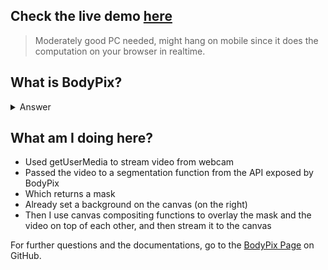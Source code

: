 ## Check the live demo [here](https://sadn1ck.github.io/bg-removal-bodypix/index.html)

> Moderately good PC needed, might hang on mobile since it does the computation on your browser in realtime.

## What is BodyPix?
<details>
  <summary>Answer</summary>

### 👉 Tensorflow Model for segmentation in browser
    This model can be used to segment an image into pixels that are and are not part of a person, and into pixels that belong to each of twenty-four body parts. It works for multiple people in an input image or video.
</details>

## What am I doing here?

*  Used getUserMedia to stream video from webcam
*  Passed the video to a segmentation function from the API exposed by BodyPix
*  Which returns a mask
*  Already set a background on the canvas (on the right)
*  Then I use canvas compositing functions to overlay the mask and the video on top of each other, and then stream it to the canvas

For further questions and the documentations, go to the [BodyPix Page](https://github.com/tensorflow/tfjs-models/tree/master/body-pix) on GitHub.